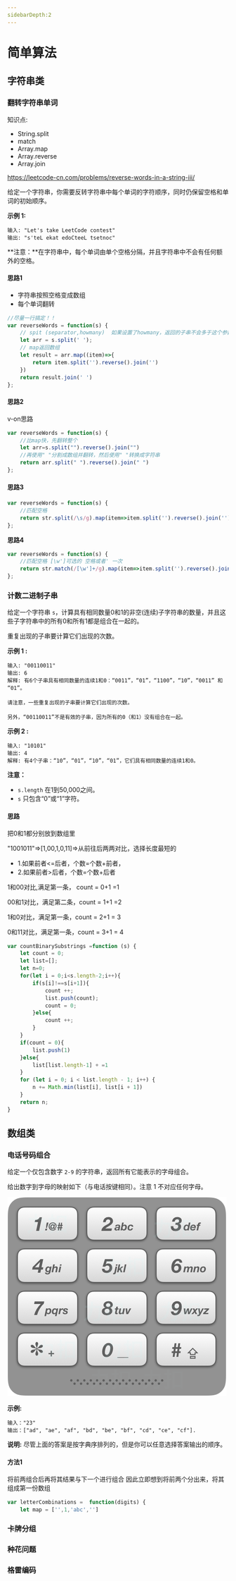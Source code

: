 ```yaml
---
sidebarDepth:2
---
```

# 简单算法
## 字符串类

### 翻转字符串单词

知识点:

- String.split
- match
- Array.map
- Array.reverse
- Array.join

<https://leetcode-cn.com/problems/reverse-words-in-a-string-iii/>

给定一个字符串，你需要反转字符串中每个单词的字符顺序，同时仍保留空格和单词的初始顺序。

**示例 1:**

```
输入: "Let's take LeetCode contest"
输出: "s'teL ekat edoCteeL tsetnoc" 
```

**注意：**在字符串中，每个单词由单个空格分隔，并且字符串中不会有任何额外的空格。

#### **思路1**

- 字符串按照空格变成数组
- 每个单词翻转

```js
//尽量一行搞定！！
var reverseWords = function(s) {
	// spit (separator,howmany)  如果设置了howmany，返回的子串不会多于这个参数指定的数组
	let arr = s.split(' ');
    // map返回数组
    let result = arr.map((item)=>{
        return item.split('').reverse().join('')
    })
    return result.join(' ')
};
```

#### **思路2**

v-on思路

```js
var reverseWords = function(s) {
    //比map快，先翻转整个
    let arr=s.split("").reverse().join("")
    //再使用" "分割成数组并翻转，然后使用" "转换成字符串
    return arr.split(" ").reverse().join(" ")
};
```

#### **思路3**

```js
var reverseWords = function(s) {
    //匹配空格
	return str.split(/\s/g).map(item=>item.split('').reverse().join('')).join(' ')
};
```

**思路4**

```js
var reverseWords = function(s) {
    //匹配空格 [\w']可选的 空格或者' 一次
	return str.match(/[\w']+/g).map(item=>item.split('').reverse().join('')).join(' ')
};
```

### 计数二进制子串

给定一个字符串 `s`，计算具有相同数量0和1的非空(连续)子字符串的数量，并且这些子字符串中的所有0和所有1都是组合在一起的。

重复出现的子串要计算它们出现的次数。

**示例 1 :**

```
输入: "00110011"
输出: 6
解释: 有6个子串具有相同数量的连续1和0：“0011”，“01”，“1100”，“10”，“0011” 和 “01”。

请注意，一些重复出现的子串要计算它们出现的次数。

另外，“00110011”不是有效的子串，因为所有的0（和1）没有组合在一起。
```

**示例 2 :**

```
输入: "10101"
输出: 4
解释: 有4个子串：“10”，“01”，“10”，“01”，它们具有相同数量的连续1和0。
```

**注意：**

- `s.length` 在1到50,000之间。
- `s` 只包含“0”或“1”字符。

#### **思路**

把0和1都分别放到数组里

"1001011"=>[1,00,1,0,11]=>从前往后两两对比，选择长度最短的

- 1.如果前者<=后者，个数=个数+前者，
- 2.如果前者>后者，个数=个数+后者

1和00对比,满足第一条， count = 0+1 =1

 00和1对比，满足第二条，count = 1+1 =2

1和0对比，满足第一条，count =  2+1 = 3

0和11对比，满足第一条，count = 3+1 = 4

```js
var countBinarySubstrings =function (s) {
    let count = 0;
    let list=[];
    let n=0;
	for(let i = 0;i<s.length-2;i++){
		if(s[i]!==s[i+1]){
            count ++;
            list.push(count);
            count = 0;
        }else{
            count ++;
        }
    }
    if(count = 0){
        list.push(1)
    }else{
        list[list.length-1] + =1
    }
    for (let i = 0; i < list.length - 1; i++) {
   	 	n += Math.min(list[i], list[i + 1])
  	}
    return n;
}
```

## 数组类

### 电话号码组合

给定一个仅包含数字 `2-9` 的字符串，返回所有它能表示的字母组合。

给出数字到字母的映射如下（与电话按键相同）。注意 1 不对应任何字母。

![img](../../.vuepress/public/assets/img/17_telephone_keypad.png)

**示例:**

```
输入："23"
输出：["ad", "ae", "af", "bd", "be", "bf", "cd", "ce", "cf"].
```

**说明:**
尽管上面的答案是按字典序排列的，但是你可以任意选择答案输出的顺序。

#### **方法1**

将前两组合后再将其结果与下一个进行组合
因此立即想到将前两个分出来，将其组成第一份数组

```js
var letterCombinations =  function(digits) {
	let map = ['',1,'abc','']

```



### 卡牌分组

### 种花问题

### 格雷编码	

